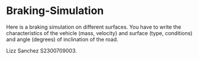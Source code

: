 # Braking-Simulation
Here is a braking simulation on different surfaces.
You have to write the characteristics of the vehicle (mass, velocity) and surface (type, conditions) and angle (degrees) of inclination of the road.

Lizz Sanchez S2300709003.

